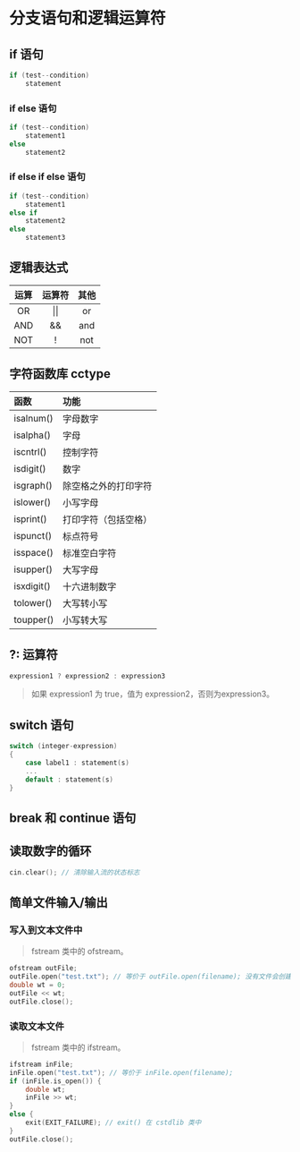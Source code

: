 # 分支语句和逻辑运算符

## if 语句

```C++
if (test--condition)
    statement
```

### if else 语句

```C++
if (test--condition)
    statement1
else
    statement2
```

### if else if else 语句

```C++
if (test--condition)
    statement1
else if
    statement2
else
    statement3
```

## 逻辑表达式

| 运算 | 运算符 | 其他 |
| :-: | :-: | :-: |
| OR | \|\| | or |
| AND | && | and |
| NOT | ! | not |

## 字符函数库 cctype

| 函数 | 功能 |
| :- | :- |
| isalnum() | 字母数字 |
| isalpha() | 字母 |
| iscntrl() | 控制字符 |
| isdigit() | 数字 |
| isgraph() | 除空格之外的打印字符 |
| islower() | 小写字母|
| isprint() | 打印字符（包括空格） |
| ispunct() | 标点符号 |
| isspace() | 标准空白字符 |
| isupper() | 大写字母 |
| isxdigit() | 十六进制数字 |
| tolower() | 大写转小写 |
| toupper() | 小写转大写 |

## ?: 运算符

```C++
expression1 ? expression2 : expression3
```

> 如果 expression1 为 true，值为 expression2，否则为expression3。

## switch 语句

```C++
switch (integer-expression)
{
    case label1 : statement(s)
    ...
    default : statement(s)
}
```

## break 和 continue 语句

## 读取数字的循环

```C++
cin.clear(); // 清除输入流的状态标志
```

## 简单文件输入/输出

### 写入到文本文件中

> fstream 类中的 ofstream。

```C++
ofstream outFile;
outFile.open("test.txt"); // 等价于 outFile.open(filename); 没有文件会创建
double wt = 0;
outFile << wt;
outFile.close();
```

### 读取文本文件

> fstream 类中的 ifstream。

```C++
ifstream inFile;
inFile.open("test.txt"); // 等价于 inFile.open(filename); 
if (inFile.is_open()) {
    double wt;
    inFile >> wt;
}
else {
    exit(EXIT_FAILURE); // exit() 在 cstdlib 类中
}
outFile.close();
```

